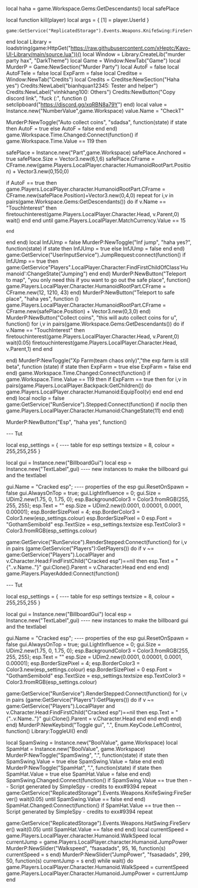 local haha = game.Workspace.Gems:GetDescendants()
local safePlace 





local function kill(player)
	local args = {
		[1] = player.UserId
	}
	
	game:GetService("ReplicatedStorage").Events.Weapons.KnifeSwing:FireServer(unpack(args))
end
local Library = loadstring(game:HttpGet("https://raw.githubusercontent.com/xHeptc/Kavo-UI-Library/main/source.lua"))()
local Window = Library.CreateLib("murder party hax", "DarkTheme")
local Game = Window:NewTab("Game")
local MurderP = Game:NewSection("Murder Party")
local AutoF = false
local AutoFTele = false
local ExpFarm = false
local Creditse = Window:NewTab("Credits")
local Credits = Creditse:NewSection("Haha yes")
Credits:NewLabel("bianhquan12345: Tester and helper")
Credits:NewLabel("vinhkhang100: Others")
Credits:NewButton("Copy discord link", "fuck (:", function ()
	setclipboard("https://discord.gg/xqRBN8a79Y")
end)
local value = Instance.new("NumberValue",game.Workspace)
value.Name = "CheckT"

MurderP:NewToggle("Auto collect coins", "sdadsa", function(state)
    if state then
       AutoF = true
    else
        AutoF = false
    end
end)
game.Workspace.Time.Changed:Connect(function()
	if game.Workspace.Time.Value == 119 then
		
safePlace = Instance.new("Part",game.Workspace)
safePlace.Anchored = true
safePlace.Size = Vector3.new(6,1,6)
safePlace.CFrame = CFrame.new(game.Players.LocalPlayer.character.HumanoidRootPart.Position) + Vector3.new(0,150,0)

if AutoF == true then
	game.Players.LocalPlayer.character.HumanoidRootPart.CFrame = CFrame.new(safePlace.Position)+Vector3.new(0,4,0)
repeat
			for i,v in pairs(game.Workspace.Gems:GetDescendants()) do
				if v.Name == "TouchInterest" then
				firetouchinterest(game.Players.LocalPlayer.Character.Head, v.Parent,0)
				wait()
				end
				end
until game.Players.LocalPlayer.MatchCurrency.Value == 15



	end
end
end)
local InfJUmp = false
MurderP:NewToggle("Inf jump", "haha yes?", function(state)
    if state then
        InfJUmp = true
    else
       InfJUmp = false
    end
end)
game:GetService("UserInputService").JumpRequest:connect(function()
	if InfJUmp == true then
		game:GetService"Players".LocalPlayer.Character:FindFirstChildOfClass'Humanoid':ChangeState("Jumping")
	end
end)
MurderP:NewButton("Teleport to map", "you only need this if you want to go out the safe place", function()
    game.Players.LocalPlayer.Character.HumanoidRootPart.CFrame = CFrame.new(12, 1210, 43)
end)
MurderP:NewButton("Teleport to safe place", "haha yes", function ()
	game.Players.LocalPlayer.Character.HumanoidRootPart.CFrame = CFrame.new(safePlace.Position) + Vector3.new(0,3,0)
end)
MurderP:NewButton("Collect coins", "this will auto collect coins for u", function()
	for i,v in pairs(game.Workspace.Gems:GetDescendants()) do
		if v.Name == "TouchInterest" then
		firetouchinterest(game.Players.LocalPlayer.Character.Head, v.Parent,0)
		wait(0.05)
		firetouchinterest(game.Players.LocalPlayer.Character.Head, v.Parent,1)
		end
		end

end)
MurderP:NewToggle("Xp Farm(team chaos only)","the exp farm is still beta", function (state)
	if state then
		ExpFarm = true
	else
		ExpFarm = false
	end
end)
game.Workspace.Time.Changed:Connect(function()
if game.Workspace.Time.Value == 119 then
		if ExpFarm == true then
		for i,v in pairs(game.Players.LocalPlayer.Backpack:GetChildren()) do
			game.Players.LocalPlayer.character.Humanoid:EquipTool(v)
end
		end
	end
end)
local noclip = false
 game:GetService("RunService").Stepped:Connect(function()
if noclip then
    game.Players.LocalPlayer.Character.Humanoid:ChangeState(11)
end
    end)

MurderP:NewButton("Esp", "haha yes", function()

--- Tut

local esp_settings = { ---- table for esp settings 
    textsize = 8,
    colour = 255,255,255
}

local gui = Instance.new("BillboardGui")
local esp = Instance.new("TextLabel",gui) ---- new instances to make the billboard gui and the textlabel



gui.Name = "Cracked esp"; ---- properties of the esp
gui.ResetOnSpawn = false
gui.AlwaysOnTop = true;
gui.LightInfluence = 0;
gui.Size = UDim2.new(1.75, 0, 1.75, 0);
esp.BackgroundColor3 = Color3.fromRGB(255, 255, 255);
esp.Text = ""
esp.Size = UDim2.new(0.0001, 0.00001, 0.0001, 0.00001);
esp.BorderSizePixel = 4;
esp.BorderColor3 = Color3.new(esp_settings.colour)
esp.BorderSizePixel = 0
esp.Font = "GothamSemibold"
esp.TextSize = esp_settings.textsize
esp.TextColor3 = Color3.fromRGB(esp_settings.colour)

game:GetService("RunService").RenderStepped:Connect(function() 
    for i,v in pairs (game:GetService("Players"):GetPlayers()) do
        if v ~= game:GetService("Players").LocalPlayer and v.Character.Head:FindFirstChild("Cracked esp")==nil  then
            esp.Text = "{"..v.Name.."}"
            gui:Clone().Parent = v.Character.Head
    end
end
end)
game.Players.PlayerAdded:Connect(function()

--- Tut

local esp_settings = { ---- table for esp settings 
    textsize = 8,
    colour = 255,255,255
}

local gui = Instance.new("BillboardGui")
local esp = Instance.new("TextLabel",gui) ---- new instances to make the billboard gui and the textlabel



gui.Name = "Cracked esp"; ---- properties of the esp
gui.ResetOnSpawn = false
gui.AlwaysOnTop = true;
gui.LightInfluence = 0;
gui.Size = UDim2.new(1.75, 0, 1.75, 0);
esp.BackgroundColor3 = Color3.fromRGB(255, 255, 255);
esp.Text = ""
esp.Size = UDim2.new(0.0001, 0.00001, 0.0001, 0.00001);
esp.BorderSizePixel = 4;
esp.BorderColor3 = Color3.new(esp_settings.colour)
esp.BorderSizePixel = 0
esp.Font = "GothamSemibold"
esp.TextSize = esp_settings.textsize
esp.TextColor3 = Color3.fromRGB(esp_settings.colour)

game:GetService("RunService").RenderStepped:Connect(function() 
    for i,v in pairs (game:GetService("Players"):GetPlayers()) do
        if v ~= game:GetService("Players").LocalPlayer and v.Character.Head:FindFirstChild("Cracked esp")==nil  then
            esp.Text = "{"..v.Name.."}"
            gui:Clone().Parent = v.Character.Head
    end
end
end)
end)
end)
MurderP:NewKeybind("Toggle gui", ".", Enum.KeyCode.LeftControl, function()
	Library:ToggleUI()
end)

local SpamSwing = Instance.new("BoolValue", game.Workspace)
local SpamHat = Instance.new("BoolValue", game.Workspace)
MurderP:NewToggle("SpamSwing", ".", function(state)
    if state then
        SpamSwing.Value = true
    else
        SpamSwing.Value = false
    end
end)
MurderP:NewToggle("SpamHat", ".", function(state)
    if state then
        SpamHat.Value = true
    else
        SpamHat.Value = false
    end
end)
SpamSwing.Changed:Connect(function()
if SpamSwing.Value == true then
-- Script generated by SimpleSpy - credits to exx#9394
repeat
game:GetService("ReplicatedStorage").Events.Weapons.KnifeSwing:FireServer()
wait(0.05)
until SpamSwing.Value == false
end
end)
SpamHat.Changed:Connect(function()
if SpamHat.Value == true then
-- Script generated by SimpleSpy - credits to exx#9394
repeat

game:GetService("ReplicatedStorage").Events.Weapons.HatSwing:FireServer()
wait(0.05)
until SpamHat.Value == false
end
end)
local currentSpeed = game.Players.LocalPlayer.character.Humanoid.WalkSpeed
local currentJump = game.Players.LocalPlayer.character.Humanoid.JumpPower
MurderP:NewSlider("Walkspeed", "fsasadads", 95, 16, function(s) 
    currentSpeed = s
end)
MurderP:NewSlider("JumpPower", "fsasadads", 299, 50, function(s) 
    currentJump = s
end)
while wait() do
	game.Players.LocalPlayer.Character.Humanoid.WalkSpeed = currentSpeed
	game.Players.LocalPlayer.Character.Humanoid.JumpPower = currentJump
end

